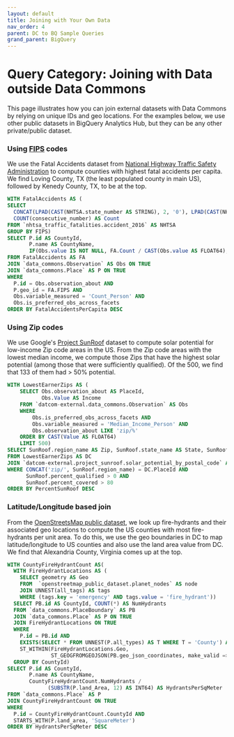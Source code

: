 ```yaml
---
layout: default
title: Joining with Your Own Data
nav_order: 4
parent: DC to BQ Sample Queries
grand_parent: BigQuery
---
```


# Query Category: Joining with Data outside Data Commons

This page illustrates how you can join external datasets with Data Commons by relying on unique IDs and geo locations.  For the examples below, we use other public datasets in BigQuery Analytics Hub, but they can be any other private/public dataset.

### Using [FIPS](https://www.census.gov/library/reference/code-lists/ansi.html) codes

We use the Fatal Accidents dataset from [National Highway Traffic Safety Administration](https://console.cloud.google.com/bigquery/analytics-hub/exchanges/projects/datcom-external/locations/us/dataExchanges/data_commons_17d0b72b0b2(analyticshub:projects/1057666841514/locations/us/dataExchanges/google_cloud_public_datasets_17e74966199/listings/nhtsa_traffic_fatalities_17f892354f9)) to compute counties with highest fatal accidents per capita. We find Loving County, TX (the least populated county in main US), followed by Kenedy County, TX, to be at the top.

```sql
WITH FatalAccidents AS (
SELECT
  CONCAT(LPAD(CAST(NHTSA.state_number AS STRING), 2, '0'), LPAD(CAST(NHTSA.county AS STRING), 3, '0')) AS FIPS,
  COUNT(consecutive_number) AS Count
FROM `nhtsa_traffic_fatalities.accident_2016` AS NHTSA
GROUP BY FIPS)
SELECT P.id AS CountyId,
       P.name AS CountyName,
       IF(Obs.value IS NOT NULL, FA.Count / CAST(Obs.value AS FLOAT64), NULL) AS FatalAccidentsPerCapita
FROM FatalAccidents AS FA
JOIN `data_commons.Observation` AS Obs ON TRUE
JOIN `data_commons.Place` AS P ON TRUE
WHERE
  P.id = Obs.observation_about AND
  P.geo_id = FA.FIPS AND
  Obs.variable_measured = 'Count_Person' AND
  Obs.is_preferred_obs_across_facets
ORDER BY FatalAccidentsPerCapita DESC
```

### Using Zip codes

We use Google's [Project SunRoof](https://console.cloud.google.com/marketplace/product/project-sunroof/project-sunroof) dataset to compute solar potential for low-income Zip code areas in the US.  From the Zip code areas with the lowest median income, we compute those Zips that have the highest solar potential (among those that were sufficiently qualified). Of the 500, we find that 133 of them had > 50% potential.

```sql
WITH LowestEarnerZips AS (
    SELECT Obs.observation_about AS PlaceId,
           Obs.Value AS Income
    FROM `datcom-external.data_commons.Observation` AS Obs
    WHERE
        Obs.is_preferred_obs_across_facets AND
        Obs.variable_measured = 'Median_Income_Person' AND
        Obs.observation_about LIKE 'zip/%'
    ORDER BY CAST(Value AS FLOAT64)
    LIMIT 500)
SELECT SunRoof.region_name AS Zip, SunRoof.state_name AS State, SunRoof.percent_qualified AS PercentSunRoof
FROM LowestEarnerZips AS DC
JOIN `datcom-external.project_sunroof.solar_potential_by_postal_code` AS SunRoof ON TRUE
WHERE CONCAT('zip/', SunRoof.region_name) = DC.PlaceId AND
      SunRoof.percent_qualified > 0 AND
      SunRoof.percent_covered > 80
ORDER BY PercentSunRoof DESC
```

### Latitude/Longitude based join

From the [OpenStreetsMap public dataset](https://console.cloud.google.com/marketplace/product/openstreetmap/geo-openstreetmap), we look up fire-hydrants and their associated geo locations to compute the US counties with most fire-hydrants per unit area.  To do this, we use the geo boundaries in DC to map latitude/longitude to US counties and also use the land area value from DC.  We find that Alexandria County, Virginia comes up at the top.

```sql
WITH CountyFireHydrantCount AS(
  WITH FireHydrantLocations AS (
    SELECT geometry AS Geo
    FROM  `openstreetmap_public_dataset.planet_nodes` AS node
    JOIN UNNEST(all_tags) AS tags
    WHERE (tags.key = 'emergency' AND tags.value = 'fire_hydrant'))
  SELECT PB.id AS CountyId, COUNT(*) AS NumHydrants
  FROM `data_commons.PlaceBoundary` AS PB
  JOIN `data_commons.Place` AS P ON TRUE
  JOIN FireHydrantLocations ON TRUE
  WHERE
    P.id = PB.id AND
    EXISTS(SELECT * FROM UNNEST(P.all_types) AS T WHERE T = 'County') AND
    ST_WITHIN(FireHydrantLocations.Geo,
              ST_GEOGFROMGEOJSON(PB.geo_json_coordinates, make_valid => TRUE))
  GROUP BY CountyId)
SELECT P.id AS CountyId,
       P.name AS CountyName,
       CountyFireHydrantCount.NumHydrants /
             (SUBSTR(P.land_Area, 12) AS INT64) AS HydrantsPerSqMeter
FROM `data_commons.Place` AS P
JOIN CountyFireHydrantCount ON TRUE
WHERE
  P.id = CountyFireHydrantCount.CountyId AND
  STARTS_WITH(P.land_area, 'SquareMeter')
ORDER BY HydrantsPerSqMeter DESC
```
